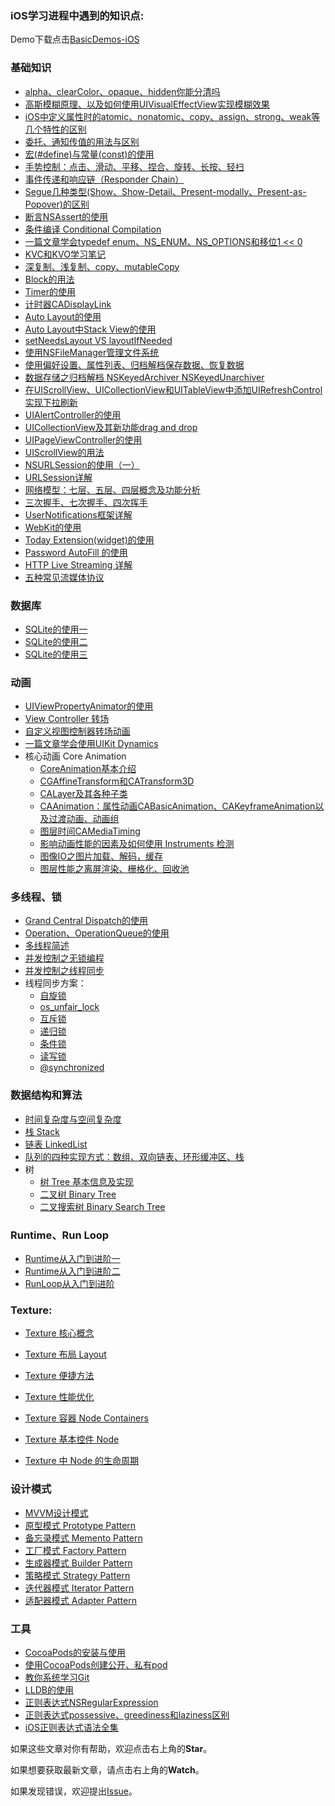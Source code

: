 ### iOS学习进程中遇到的知识点:
Demo下载点击[BasicDemos-iOS](https://github.com/pro648/BasicDemos-iOS)

### 基础知识


- [alpha、clearColor、opaque、hidden你能分清吗](https://github.com/pro648/tips/blob/master/sources/alpha%E3%80%81clearColor%E3%80%81opaque%E3%80%81hidden%E4%BD%A0%E8%83%BD%E5%88%86%E6%B8%85%E5%90%97.md)
- [高斯模糊原理、以及如何使用UIVisualEffectView实现模糊效果](https://github.com/pro648/tips/blob/master/sources/%E9%AB%98%E6%96%AF%E6%A8%A1%E7%B3%8A%E5%8E%9F%E7%90%86%E3%80%81%E4%BB%A5%E5%8F%8A%E5%A6%82%E4%BD%95%E4%BD%BF%E7%94%A8UIVisualEffectView%E5%AE%9E%E7%8E%B0%E6%A8%A1%E7%B3%8A%E6%95%88%E6%9E%9C.md)
- [iOS中定义属性时的atomic、nonatomic、copy、assign、strong、weak等几个特性的区别](https://github.com/pro648/tips/blob/master/sources/iOS%E4%B8%AD%E5%AE%9A%E4%B9%89%E5%B1%9E%E6%80%A7%E6%97%B6%E7%9A%84atomic%E3%80%81nonatomic%E3%80%81copy%E3%80%81assign%E3%80%81strong%E3%80%81weak%E7%AD%89%E5%87%A0%E4%B8%AA%E7%89%B9%E6%80%A7%E7%9A%84%E5%8C%BA%E5%88%AB.md)
- [委托、通知传值的用法与区别](https://github.com/pro648/tips/blob/master/sources/%E5%A7%94%E6%89%98%E3%80%81%E9%80%9A%E7%9F%A5%E4%BC%A0%E5%80%BC%E7%9A%84%E7%94%A8%E6%B3%95%E4%B8%8E%E5%8C%BA%E5%88%AB.md)
- [宏(#define)与常量(const)的使用](https://github.com/pro648/tips/blob/master/sources/%E5%AE%8F(%23define)%E4%B8%8E%E5%B8%B8%E9%87%8F(const)%E7%9A%84%E4%BD%BF%E7%94%A8.md)
- [手势控制：点击、滑动、平移、捏合、旋转、长按、轻扫](https://github.com/pro648/tips/blob/master/sources/%E6%89%8B%E5%8A%BF%E6%8E%A7%E5%88%B6%EF%BC%9A%E7%82%B9%E5%87%BB%E3%80%81%E6%BB%91%E5%8A%A8%E3%80%81%E5%B9%B3%E7%A7%BB%E3%80%81%E6%8D%8F%E5%90%88%E3%80%81%E6%97%8B%E8%BD%AC%E3%80%81%E9%95%BF%E6%8C%89%E3%80%81%E8%BD%BB%E6%89%AB.md)
- [事件传递和响应链（Responder Chain）](https://github.com/pro648/tips/blob/master/sources/%E4%BA%8B%E4%BB%B6%E4%BC%A0%E9%80%92%E5%92%8C%E5%93%8D%E5%BA%94%E9%93%BE%EF%BC%88Responder%20Chain%EF%BC%89.md)
- [Segue几种类型(Show、Show-Detail、Present-modally、Present-as-Popover)的区别](https://github.com/pro648/tips/blob/master/sources/Segue%E5%87%A0%E7%A7%8D%E7%B1%BB%E5%9E%8B(Show%E3%80%81Show-Detail%E3%80%81Present-modally%E3%80%81Present-as-Popover)%E7%9A%84%E5%8C%BA%E5%88%AB.md)
- [断言NSAssert的使用](https://github.com/pro648/tips/blob/master/sources/%E6%96%AD%E8%A8%80NSAssert%E7%9A%84%E4%BD%BF%E7%94%A8.md)
- [条件编译 Conditional Compilation](https://github.com/pro648/tips/blob/master/sources/%E6%9D%A1%E4%BB%B6%E7%BC%96%E8%AF%91%20Conditional%20Compilation.md)
- [一篇文章学会typedef enum、NS_ENUM、NS_OPTIONS和移位1 << 0](https://github.com/pro648/tips/blob/master/sources/%E4%B8%80%E7%AF%87%E6%96%87%E7%AB%A0%E5%AD%A6%E4%BC%9Atypedef%20enum%E3%80%81NS_ENUM%E3%80%81NS_OPTIONS%E5%92%8C%E7%A7%BB%E4%BD%8D1%20%3C%3C%200.md)
- [KVC和KVO学习笔记](https://github.com/pro648/tips/blob/master/sources/KVC%E5%92%8CKVO%E5%AD%A6%E4%B9%A0%E7%AC%94%E8%AE%B0.md)
- [深复制、浅复制、copy、mutableCopy](https://github.com/pro648/tips/blob/master/sources/%E6%B7%B1%E5%A4%8D%E5%88%B6%E3%80%81%E6%B5%85%E5%A4%8D%E5%88%B6%E3%80%81copy%E3%80%81mutableCopy.md)
- [Block的用法](https://github.com/pro648/tips/blob/master/sources/Block%E7%9A%84%E7%94%A8%E6%B3%95.md)
- [Timer的使用](https://github.com/pro648/tips/blob/master/sources/Timer%E7%9A%84%E4%BD%BF%E7%94%A8.md)
- [计时器CADisplayLink](https://github.com/pro648/tips/blob/master/sources/%E8%AE%A1%E6%97%B6%E5%99%A8CADisplayLink.md)
- [Auto Layout的使用](https://github.com/pro648/tips/blob/master/sources/Auto%20Layout%E7%9A%84%E4%BD%BF%E7%94%A8.md)
- [Auto Layout中Stack View的使用](https://github.com/pro648/tips/blob/master/sources/Auto%20Layout%E4%B8%ADStack%20View%E7%9A%84%E4%BD%BF%E7%94%A8.md)
- [setNeedsLayout VS layoutIfNeeded](https://github.com/pro648/tips/blob/master/sources/setNeedsLayout%20VS%20layoutIfNeeded.md)
- [使用NSFileManager管理文件系统](https://github.com/pro648/tips/blob/master/sources/%E4%BD%BF%E7%94%A8NSFileManager%E7%AE%A1%E7%90%86%E6%96%87%E4%BB%B6%E7%B3%BB%E7%BB%9F.md)
- [使用偏好设置、属性列表、归档解档保存数据、恢复数据](https://github.com/pro648/tips/blob/master/sources/%E4%BD%BF%E7%94%A8%E5%81%8F%E5%A5%BD%E8%AE%BE%E7%BD%AE%E3%80%81%E5%B1%9E%E6%80%A7%E5%88%97%E8%A1%A8%E3%80%81%E5%BD%92%E6%A1%A3%E8%A7%A3%E6%A1%A3%E4%BF%9D%E5%AD%98%E6%95%B0%E6%8D%AE%E3%80%81%E6%81%A2%E5%A4%8D%E6%95%B0%E6%8D%AE.md)
- [数据存储之归档解档 NSKeyedArchiver NSKeyedUnarchiver](https://github.com/pro648/tips/blob/master/sources/%E6%95%B0%E6%8D%AE%E5%AD%98%E5%82%A8%E4%B9%8B%E5%BD%92%E6%A1%A3%E8%A7%A3%E6%A1%A3%20NSKeyedArchiver%20NSKeyedUnarchiver.md)
- [在UIScrollView、UICollectionView和UITableView中添加UIRefreshControl实现下拉刷新](https://github.com/pro648/tips/blob/master/sources/%E5%9C%A8UIScrollView%E3%80%81UICollectionView%E5%92%8CUITableView%E4%B8%AD%E6%B7%BB%E5%8A%A0UIRefreshControl%E5%AE%9E%E7%8E%B0%E4%B8%8B%E6%8B%89%E5%88%B7%E6%96%B0.md)
- [UIAlertController的使用](https://github.com/pro648/tips/blob/master/sources/UIAlertController%E7%9A%84%E4%BD%BF%E7%94%A8.md)
- [UICollectionView及其新功能drag and drop](https://github.com/pro648/tips/blob/master/sources/UICollectionView%E5%8F%8A%E5%85%B6%E6%96%B0%E5%8A%9F%E8%83%BDdrag%20and%20drop.md)
- [UIPageViewController的使用](https://github.com/pro648/tips/blob/master/sources/UIPageViewController%E7%9A%84%E4%BD%BF%E7%94%A8.md)
- [UIScrollView的用法](https://github.com/pro648/tips/blob/master/sources/UIScrollView%E7%9A%84%E7%94%A8%E6%B3%95.md)
- [NSURLSession的使用（一）](https://github.com/pro648/tips/blob/master/sources/NSURLSession%E7%9A%84%E4%BD%BF%E7%94%A8%EF%BC%88%E4%B8%80%EF%BC%89.md)
- [URLSession详解](https://github.com/pro648/tips/blob/master/sources/URLSession%E8%AF%A6%E8%A7%A3.md)
- [网络模型：七层、五层、四层概念及功能分析](https://github.com/pro648/tips/blob/master/sources/%E7%BD%91%E7%BB%9C%E6%A8%A1%E5%9E%8B%EF%BC%9A%E4%B8%83%E5%B1%82%E3%80%81%E4%BA%94%E5%B1%82%E3%80%81%E5%9B%9B%E5%B1%82%E6%A6%82%E5%BF%B5%E5%8F%8A%E5%8A%9F%E8%83%BD%E5%88%86%E6%9E%90.md)
- [三次握手、七次握手、四次挥手](https://github.com/pro648/tips/blob/master/sources/%E4%B8%89%E6%AC%A1%E6%8F%A1%E6%89%8B%E3%80%81%E4%B8%83%E6%AC%A1%E6%8F%A1%E6%89%8B%E3%80%81%E5%9B%9B%E6%AC%A1%E6%8C%A5%E6%89%8B.md)
- [UserNotifications框架详解](https://github.com/pro648/tips/blob/master/sources/UserNotifications%E6%A1%86%E6%9E%B6%E8%AF%A6%E8%A7%A3.md)
- [WebKit的使用](https://github.com/pro648/tips/blob/master/sources/WebKit%E7%9A%84%E4%BD%BF%E7%94%A8.md)
- [Today Extension(widget)的使用](https://github.com/pro648/tips/blob/master/sources/Today%20Extension(widget)%E7%9A%84%E4%BD%BF%E7%94%A8.md)
- [Password AutoFill 的使用](https://github.com/pro648/tips/blob/master/sources/Password%20AutoFill%20%E7%9A%84%E4%BD%BF%E7%94%A8.md)
- [HTTP Live Streaming 详解](https://github.com/pro648/tips/blob/master/sources/HTTP%20Live%20Streaming%20%E8%AF%A6%E8%A7%A3.md)
- [五种常见流媒体协议](https://github.com/pro648/tips/blob/master/sources/%E4%BA%94%E7%A7%8D%E5%B8%B8%E8%A7%81%E6%B5%81%E5%AA%92%E4%BD%93%E5%8D%8F%E8%AE%AE.md)

### 数据库

- [SQLite的使用一](https://github.com/pro648/tips/blob/master/sources/SQLite%E7%9A%84%E4%BD%BF%E7%94%A8%E4%B8%80.md)
- [SQLite的使用二](https://github.com/pro648/tips/blob/master/sources/SQLite%E7%9A%84%E4%BD%BF%E7%94%A8%E4%BA%8C.md)
- [SQLite的使用三](https://github.com/pro648/tips/blob/master/sources/SQLite%E7%9A%84%E4%BD%BF%E7%94%A8%E4%B8%89.md)

### 动画

- [UIViewPropertyAnimator的使用](https://github.com/pro648/tips/blob/master/sources/UIViewPropertyAnimator%E7%9A%84%E4%BD%BF%E7%94%A8.md)
- [View Controller 转场](https://github.com/pro648/tips/blob/master/sources/View%20Controller%20%E8%BD%AC%E5%9C%BA.md)
- [自定义视图控制器转场动画](https://github.com/pro648/tips/blob/master/sources/%E8%87%AA%E5%AE%9A%E4%B9%89%E8%A7%86%E5%9B%BE%E6%8E%A7%E5%88%B6%E5%99%A8%E8%BD%AC%E5%9C%BA%E5%8A%A8%E7%94%BB.md)
- [一篇文章学会使用UIKit Dynamics](https://github.com/pro648/tips/blob/master/sources/%E4%B8%80%E7%AF%87%E6%96%87%E7%AB%A0%E5%AD%A6%E4%BC%9A%E4%BD%BF%E7%94%A8UIKit%20Dynamics.md)
- 核心动画 Core Animation
  - [CoreAnimation基本介绍](https://github.com/pro648/tips/blob/master/sources/CoreAnimation%E5%9F%BA%E6%9C%AC%E4%BB%8B%E7%BB%8D.md)
  - [CGAffineTransform和CATransform3D](https://github.com/pro648/tips/blob/master/sources/CGAffineTransform%E5%92%8CCATransform3D.md)
  - [CALayer及其各种子类](https://github.com/pro648/tips/blob/master/sources/CALayer%E5%8F%8A%E5%85%B6%E5%90%84%E7%A7%8D%E5%AD%90%E7%B1%BB.md)
  - [CAAnimation：属性动画CABasicAnimation、CAKeyframeAnimation以及过渡动画、动画组](https://github.com/pro648/tips/blob/master/sources/CAAnimation%EF%BC%9A%E5%B1%9E%E6%80%A7%E5%8A%A8%E7%94%BBCABasicAnimation%E3%80%81CAKeyframeAnimation%E4%BB%A5%E5%8F%8A%E8%BF%87%E6%B8%A1%E5%8A%A8%E7%94%BB%E3%80%81%E5%8A%A8%E7%94%BB%E7%BB%84.md)
  - [图层时间CAMediaTiming](https://github.com/pro648/tips/blob/master/sources/%E5%9B%BE%E5%B1%82%E6%97%B6%E9%97%B4CAMediaTiming.md)
  - [影响动画性能的因素及如何使用 Instruments 检测](https://github.com/pro648/tips/blob/master/sources/%E5%BD%B1%E5%93%8D%E5%8A%A8%E7%94%BB%E6%80%A7%E8%83%BD%E7%9A%84%E5%9B%A0%E7%B4%A0%E5%8F%8A%E5%A6%82%E4%BD%95%E4%BD%BF%E7%94%A8%20Instruments%20%E6%A3%80%E6%B5%8B.md)
  - [图像IO之图片加载、解码，缓存](https://github.com/pro648/tips/blob/master/sources/%E5%9B%BE%E5%83%8FIO%E4%B9%8B%E5%9B%BE%E7%89%87%E5%8A%A0%E8%BD%BD%E3%80%81%E8%A7%A3%E7%A0%81%EF%BC%8C%E7%BC%93%E5%AD%98.md)
  - [图层性能之离屏渲染、栅格化、回收池](https://github.com/pro648/tips/blob/master/sources/%E5%9B%BE%E5%B1%82%E6%80%A7%E8%83%BD%E4%B9%8B%E7%A6%BB%E5%B1%8F%E6%B8%B2%E6%9F%93%E3%80%81%E6%A0%85%E6%A0%BC%E5%8C%96%E3%80%81%E5%9B%9E%E6%94%B6%E6%B1%A0.md)

### 多线程、锁

- [Grand Central Dispatch的使用](https://github.com/pro648/tips/blob/master/sources/Grand%20Central%20Dispatch%E7%9A%84%E4%BD%BF%E7%94%A8.md)
- [Operation、OperationQueue的使用](https://github.com/pro648/tips/blob/master/sources/Operation%E3%80%81OperationQueue%E7%9A%84%E4%BD%BF%E7%94%A8.md)
- [多线程简述](https://github.com/pro648/tips/blob/master/sources/%E5%A4%9A%E7%BA%BF%E7%A8%8B%E7%AE%80%E8%BF%B0.md)
- [并发控制之无锁编程](https://github.com/pro648/tips/blob/master/sources/%E5%B9%B6%E5%8F%91%E6%8E%A7%E5%88%B6%E4%B9%8B%E6%97%A0%E9%94%81%E7%BC%96%E7%A8%8B.md)
- [并发控制之线程同步](https://github.com/pro648/tips/blob/master/sources/%E5%B9%B6%E5%8F%91%E6%8E%A7%E5%88%B6%E4%B9%8B%E7%BA%BF%E7%A8%8B%E5%90%8C%E6%AD%A5.md)
- 线程同步方案：
  - [自旋锁](https://github.com/pro648/tips/blob/master/sources/%E7%BA%BF%E7%A8%8B%E5%90%8C%E6%AD%A5%E4%B9%8B%E8%87%AA%E6%97%8B%E9%94%81.md)
  - [os_unfair_lock](https://github.com/pro648/tips/blob/master/sources/%E7%BA%BF%E7%A8%8B%E5%90%8C%E6%AD%A5%E4%B9%8Bos_unfair_lock.md)
  - [互斥锁](https://github.com/pro648/tips/blob/master/sources/%E7%BA%BF%E7%A8%8B%E5%90%8C%E6%AD%A5%E4%B9%8B%E4%BA%92%E6%96%A5%E9%94%81.md)
  - [递归锁](https://github.com/pro648/tips/blob/master/sources/%E7%BA%BF%E7%A8%8B%E5%90%8C%E6%AD%A5%E4%B9%8B%E9%80%92%E5%BD%92%E9%94%81.md)
  - [条件锁](https://github.com/pro648/tips/blob/master/sources/%E7%BA%BF%E7%A8%8B%E5%90%8C%E6%AD%A5%E4%B9%8B%E6%9D%A1%E4%BB%B6%E9%94%81.md)
  - [读写锁](https://github.com/pro648/tips/blob/master/sources/%E7%BA%BF%E7%A8%8B%E5%90%8C%E6%AD%A5%E4%B9%8B%E8%AF%BB%E5%86%99%E9%94%81.md)
  - [@synchronized](https://github.com/pro648/tips/blob/master/sources/%E7%BA%BF%E7%A8%8B%E5%90%8C%E6%AD%A5%E4%B9%8B%40synchronized.md)

### 数据结构和算法

- [时间复杂度与空间复杂度](https://github.com/pro648/tips/blob/master/sources/%E6%97%B6%E9%97%B4%E5%A4%8D%E6%9D%82%E5%BA%A6%E4%B8%8E%E7%A9%BA%E9%97%B4%E5%A4%8D%E6%9D%82%E5%BA%A6.md)
- [栈 Stack](https://github.com/pro648/tips/blob/master/sources/%E6%A0%88%20Stack.md)
- [链表 LinkedList](https://github.com/pro648/tips/blob/master/sources/%E9%93%BE%E8%A1%A8%20LinkedList.md)
- [队列的四种实现方式：数组、双向链表、环形缓冲区、栈](https://github.com/pro648/tips/blob/master/sources/%E9%98%9F%E5%88%97%E7%9A%84%E5%9B%9B%E7%A7%8D%E5%AE%9E%E7%8E%B0%E6%96%B9%E5%BC%8F%EF%BC%9A%E6%95%B0%E7%BB%84%E3%80%81%E5%8F%8C%E5%90%91%E9%93%BE%E8%A1%A8%E3%80%81%E7%8E%AF%E5%BD%A2%E7%BC%93%E5%86%B2%E5%8C%BA%E3%80%81%E6%A0%88.md)
- 树
  - [树 Tree 基本信息及实现](https://github.com/pro648/tips/blob/master/sources/%E6%A0%91%20Tree%20%E5%9F%BA%E6%9C%AC%E4%BF%A1%E6%81%AF%E5%8F%8A%E5%AE%9E%E7%8E%B0.md)
  - [二叉树 Binary Tree](https://github.com/pro648/tips/blob/master/sources/%E4%BA%8C%E5%8F%89%E6%A0%91%20Binary%20Tree.md)
  - [二叉搜索树 Binary Search Tree](https://github.com/pro648/tips/blob/master/sources/%E4%BA%8C%E5%8F%89%E6%90%9C%E7%B4%A2%E6%A0%91%20Binary%20Search%20Tree.md)

### Runtime、Run Loop

- [Runtime从入门到进阶一](https://github.com/pro648/tips/blob/master/sources/Runtime%E4%BB%8E%E5%85%A5%E9%97%A8%E5%88%B0%E8%BF%9B%E9%98%B6%E4%B8%80.md)
- [Runtime从入门到进阶二](https://github.com/pro648/tips/blob/master/sources/Runtime%E4%BB%8E%E5%85%A5%E9%97%A8%E5%88%B0%E8%BF%9B%E9%98%B6%E4%BA%8C.md)
- [RunLoop从入门到进阶](https://github.com/pro648/tips/blob/master/sources/RunLoop%E4%BB%8E%E5%85%A5%E9%97%A8%E5%88%B0%E8%BF%9B%E9%98%B6.md)


### Texture:

- [Texture 核心概念](https://github.com/pro648/tips/blob/master/sources/Texture%20%E6%A0%B8%E5%BF%83%E6%A6%82%E5%BF%B5.md)

- [Texture 布局 Layout](https://github.com/pro648/tips/blob/master/sources/Texture%20%E5%B8%83%E5%B1%80%20Layout.md)

- [Texture 便捷方法](https://github.com/pro648/tips/blob/master/sources/Texture%20%E4%BE%BF%E6%8D%B7%E6%96%B9%E6%B3%95.md)
- [Texture 性能优化](https://github.com/pro648/tips/blob/master/sources/Texture%20%E6%80%A7%E8%83%BD%E4%BC%98%E5%8C%96.md)
- [Texture 容器 Node Containers](https://github.com/pro648/tips/blob/master/sources/Texture%20%E5%AE%B9%E5%99%A8%20Node%20Containers.md)
- [Texture 基本控件 Node](https://github.com/pro648/tips/blob/master/sources/Texture%20%E5%9F%BA%E6%9C%AC%E6%8E%A7%E4%BB%B6%20Node.md)

- [Texture 中 Node 的生命周期](https://github.com/pro648/tips/blob/master/sources/Texture%20%E4%B8%AD%20Node%20%E7%9A%84%E7%94%9F%E5%91%BD%E5%91%A8%E6%9C%9F.md)

### 设计模式

- [MVVM设计模式](https://github.com/pro648/tips/blob/master/sources/MVVM%E8%AE%BE%E8%AE%A1%E6%A8%A1%E5%BC%8F.md)
- [原型模式 Prototype Pattern](https://github.com/pro648/tips/blob/master/sources/%E5%8E%9F%E5%9E%8B%E6%A8%A1%E5%BC%8F%20Prototype%20Pattern.md)
- [备忘录模式 Memento Pattern](https://github.com/pro648/tips/blob/master/sources/%E5%A4%87%E5%BF%98%E5%BD%95%E6%A8%A1%E5%BC%8F%20Memento%20Pattern.md)
- [工厂模式 Factory Pattern](https://github.com/pro648/tips/blob/master/sources/%E5%B7%A5%E5%8E%82%E6%A8%A1%E5%BC%8F%20Factory%20Pattern.md)
- [生成器模式 Builder Pattern](https://github.com/pro648/tips/blob/master/sources/%E7%94%9F%E6%88%90%E5%99%A8%E6%A8%A1%E5%BC%8F%20Builder%20Pattern.md)
- [策略模式 Strategy Pattern](https://github.com/pro648/tips/blob/master/sources/%E7%AD%96%E7%95%A5%E6%A8%A1%E5%BC%8F%20Strategy%20Pattern.md)
- [迭代器模式 Iterator Pattern](https://github.com/pro648/tips/blob/master/sources/%E8%BF%AD%E4%BB%A3%E5%99%A8%E6%A8%A1%E5%BC%8F%20Iterator%20Pattern.md)
- [适配器模式 Adapter Pattern](https://github.com/pro648/tips/blob/master/sources/%E9%80%82%E9%85%8D%E5%99%A8%E6%A8%A1%E5%BC%8F%20Adapter%20Pattern.md)


### 工具

- [CocoaPods的安装与使用](https://github.com/pro648/tips/blob/master/sources/CocoaPods%E7%9A%84%E5%AE%89%E8%A3%85%E4%B8%8E%E4%BD%BF%E7%94%A8.md)
- [使用CocoaPods创建公开、私有pod](https://github.com/pro648/tips/blob/master/sources/%E4%BD%BF%E7%94%A8CocoaPods%E5%88%9B%E5%BB%BA%E5%85%AC%E5%BC%80%E3%80%81%E7%A7%81%E6%9C%89pod.md)
- [教你系统学习Git](https://github.com/pro648/tips/blob/master/sources/%E6%95%99%E4%BD%A0%E7%B3%BB%E7%BB%9F%E5%AD%A6%E4%B9%A0Git.md)
- [LLDB的使用](https://github.com/pro648/tips/blob/master/sources/LLDB%E7%9A%84%E4%BD%BF%E7%94%A8.md)
- [正则表达式NSRegularExpression](https://github.com/pro648/tips/blob/master/sources/%E6%AD%A3%E5%88%99%E8%A1%A8%E8%BE%BE%E5%BC%8FNSRegularExpression.md)
- [正则表达式possessive、greediness和laziness区别](https://github.com/pro648/tips/blob/master/sources/%E6%AD%A3%E5%88%99%E8%A1%A8%E8%BE%BE%E5%BC%8Fpossessive%E3%80%81greediness%E5%92%8Claziness%E5%8C%BA%E5%88%AB.md)
- [iOS正则表达式语法全集](https://github.com/pro648/tips/blob/master/sources/iOS%E6%AD%A3%E5%88%99%E8%A1%A8%E8%BE%BE%E5%BC%8F%E8%AF%AD%E6%B3%95%E5%85%A8%E9%9B%86.md)



如果这些文章对你有帮助，欢迎点击右上角的**Star**。

如果想要获取最新文章，请点击右上角的**Watch**。

如果发现错误，欢迎提出[Issue](https://github.com/pro648/tips/issues)。